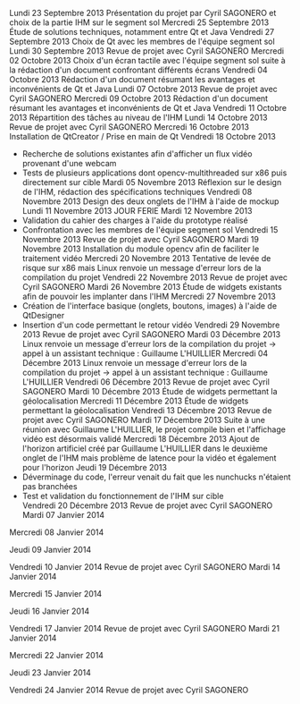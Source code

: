 Lundi 23 Septembre 2013 Présentation du projet par Cyril SAGONERO et choix de la partie IHM sur le segment sol
Mercredi 25 Septembre 2013 Étude de solutions techniques, notamment entre Qt et Java
Vendredi 27 Septembre 2013 Choix de Qt avec les membres de l'équipe segment sol
Lundi 30 Septembre 2013 Revue de projet avec Cyril SAGONERO
Mercredi 02 Octobre 2013 Choix d'un écran tactile avec l'équipe segment sol suite à la rédaction d'un document confrontant différents écrans
Vendredi 04 Octobre 2013 Rédaction d'un document résumant les avantages et inconvénients de Qt et Java
Lundi 07 Octobre 2013 Revue de projet avec Cyril SAGONERO
Mercredi 09 Octobre 2013 Rédaction d'un document résumant les avantages et inconvénients de Qt et Java 
Vendredi 11 Octobre 2013 Répartition des tâches au niveau de l'IHM
Lundi 14 Octobre 2013 Revue de projet avec Cyril SAGONERO
Mercredi 16 Octobre 2013 Installation de QtCreator / Prise en main de Qt 
Vendredi 18 Octobre 2013
  - Recherche de solutions existantes afin d'afficher un flux vidéo provenant d'une webcam
  - Tests de plusieurs applications dont opencv-multithreaded sur x86 puis directement sur cible
Mardi 05 Novembre 2013 Réflexion sur le design de l'IHM, rédaction des spécifications techniques
Vendredi 08 Novembre 2013 Design des deux onglets de l'IHM à l'aide de mockup
Lundi 11 Novembre 2013 JOUR FERIE
Mardi 12 Novembre 2013
  - Validation du cahier des charges à l'aide du prototype réalisé
  - Confrontation avec les membres de l'équipe segment sol
Vendredi 15 Novembre 2013 Revue de projet avec Cyril SAGONERO
Mardi 19 Novembre 2013 Installation du module opencv afin de faciliter le traitement vidéo
Mercredi 20 Novembre 2013 Tentative de levée de risque sur x86 mais Linux renvoie un message d'erreur lors de la compilation du projet
Vendredi 22 Novembre 2013 Revue de projet avec Cyril SAGONERO
Mardi 26 Novembre 2013 Étude de widgets existants afin de pouvoir les implanter dans l'IHM
Mercredi 27 Novembre 2013
  - Création de l'interface basique (onglets, boutons, images) à l'aide de QtDesigner
  - Insertion d'un code permettant le retour vidéo 
Vendredi 29 Novembre 2013 Revue de projet avec Cyril SAGONERO
Mardi 03 Décembre 2013 Linux renvoie un message d'erreur lors de la compilation du projet → appel à un assistant technique : Guillaume L'HUILLIER
Mercredi 04 Décembre 2013 Linux renvoie un message d'erreur lors de la compilation du projet → appel à un assistant technique : Guillaume L'HUILLIER
Vendredi 06 Décembre 2013 Revue de projet avec Cyril SAGONERO
Mardi 10 Décembre 2013 Étude de widgets permettant la géolocalisation
Mercredi 11 Décembre 2013 Étude de widgets permettant la géolocalisation
Vendredi 13 Décembre 2013 Revue de projet avec Cyril SAGONERO
Mardi 17 Décembre 2013 Suite à une réunion avec Guillaume L'HUILLIER, le projet compile bien et l'affichage vidéo est désormais validé
Mercredi 18 Décembre 2013 Ajout de l'horizon artificiel créé par Guillaume L'HUILLIER dans le deuxième onglet de l'IHM mais problème de latence pour la vidéo et également pour l'horizon
Jeudi 19 Décembre 2013
  - Déverminage du code, l'erreur venait du fait que les nunchucks  n'étaient pas branchées       
  - Test et validation du fonctionnement de l'IHM sur cible     
Vendredi 20 Décembre 2013 Revue de projet avec Cyril SAGONERO
Mardi 07 Janvier 2014

Mercredi 08 Janvier 2014

Jeudi 09 Janvier 2014

Vendredi 10 Janvier 2014 Revue de projet avec Cyril SAGONERO
Mardi 14 Janvier 2014

Mercredi 15 Janvier 2014

Jeudi 16 Janvier 2014

Vendredi 17 Janvier 2014 Revue de projet avec Cyril SAGONERO
Mardi 21 Janvier 2014

Mercredi 22 Janvier 2014

Jeudi 23 Janvier 2014

Vendredi 24 Janvier 2014
Revue de projet avec Cyril SAGONERO

